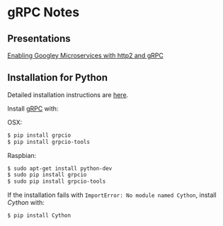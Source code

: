 # gRPC Notes

## Presentations

[Enabling Googley Microservices with http2 and gRPC](https://www.slideshare.net/borisovalex/enabling-googley-microservices-with-http2-and-grpc)

## Installation for Python

Detailed installation instructions are [here](http://www.grpc.io/docs/quickstart/python.html).

Install [gRPC](http://www.grpc.io/docs/guides/) with:

OSX:
```bash
$ pip install grpcio
$ pip install grpcio-tools 
```

Raspbian:
```bash
$ sudo apt-get install python-dev
$ sudo pip install grpcio
$ sudo pip install grpcio-tools 
```

If the installation fails with `ImportError: No module named Cython`, install *Cython* with:
```bash
$ pip install Cython
```
